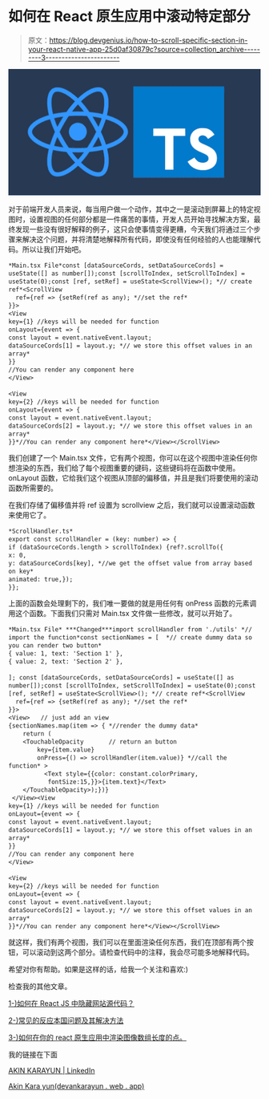 # 如何在 React 原生应用中滚动特定部分

> 原文：<https://blog.devgenius.io/how-to-scroll-specific-section-in-your-react-native-app-25d0af30879c?source=collection_archive---------3----------------------->

![](img/02dd794048f88134054764890c5b1379.png)

对于前端开发人员来说，每当用户做一个动作，其中之一是滚动到屏幕上的特定视图时，设置视图的任何部分都是一件痛苦的事情，开发人员开始寻找解决方案，最终发现一些没有很好解释的例子，这只会使事情变得更糟，今天我们将通过三个步骤来解决这个问题，并将清楚地解释所有代码，即使没有任何经验的人也能理解代码。所以让我们开始吧。

```
*Main.tsx File*const [dataSourceCords, setDataSourceCords] = useState([] as number[]);const [scrollToIndex, setScrollToIndex] = useState(0);const [ref, setRef] = useState<ScrollView>(); *// create ref*<ScrollView
  ref={ref => {setRef(ref as any); *//set the ref*
}}>
<View
key={1} //keys will be needed for function
onLayout={event => {
const layout = event.nativeEvent.layout;
dataSourceCords[1] = layout.y; *// we store this offset values in an array*
}}
//You can render any component here
</View>

<View
key={2} //keys will be needed for function 
onLayout={event => {  
const layout = event.nativeEvent.layout;
dataSourceCords[2] = layout.y; *// we store this offset values in an          array*
}}*//You can render any component here*</View></ScrollView>
```

我们创建了一个 Main.tsx 文件，它有两个视图，你可以在这个视图中渲染任何你想渲染的东西，我们给了每个视图重要的键码，这些键码将在函数中使用。onLayout 函数，它给我们这个视图从顶部的偏移值，并且是我们将要使用的滚动函数所需要的。

在我们存储了偏移值并将 ref 设置为 scrollview 之后，我们就可以设置滚动函数来使用它了。

```
*ScrollHandler.ts*
export const scrollHandler = (key: number) => { 
if (dataSourceCords.length > scrollToIndex) {ref?.scrollTo({
x: 0,
y: dataSourceCords[key], *//we get the offset value from array based on key*
animated: true,});
}};
```

上面的函数会处理剩下的，我们唯一要做的就是用任何有 onPress 函数的元素调用这个函数。下面我们只需对 Main.tsx 文件做一些修改，就可以开始了。

```
*Main.tsx File* ***Changed***import scrollHandler from './utils' *// import the function*const sectionNames = [  *// create dummy data so you can render two button*
{ value: 1, text: 'Section 1' },  
{ value: 2, text: 'Section 2' },

]; const [dataSourceCords, setDataSourceCords] = useState([] as number[]);const [scrollToIndex, setScrollToIndex] = useState(0);const [ref, setRef] = useState<ScrollView>(); *// create ref*<ScrollView
  ref={ref => {setRef(ref as any); *//set the ref*
}}>
<View>   // just add an view 
{sectionNames.map(item => { *//render the dummy data* 
    return (
    <TouchableOpacity       // return an button
        key={item.value}
        onPress={() => scrollHandler(item.value)} *//call the function* >
          <Text style={{color: constant.colorPrimary, 
           fontSize:15,}}>{item.text}</Text>
    </TouchableOpacity>);})}
 </View><View
key={1} //keys will be needed for function
onLayout={event => {
const layout = event.nativeEvent.layout;
dataSourceCords[1] = layout.y; *// we store this offset values in an array*
}}
//You can render any component here
</View>

<View
key={2} //keys will be needed for function 
onLayout={event => {  
const layout = event.nativeEvent.layout;
dataSourceCords[2] = layout.y; *// we store this offset values in an          array*
}}*//You can render any component here*</View></ScrollView>
```

就这样，我们有两个视图，我们可以在里面渲染任何东西，我们在顶部有两个按钮，可以滚动到这两个部分。请检查代码中的注释，我会尽可能多地解释代码。

希望对你有帮助。如果是这样的话，给我一个关注和喜欢:)

检查我的其他文章。

[1-)如何在 React JS 中隐藏网站源代码？](https://medium.com/@akinkarayun/how-to-hide-website-source-code-in-react-js-77164d474324)

[2-)常见的反应本国问题及其解决方法](https://javascript.plainenglish.io/common-react-native-problems-and-solutions-22a1076e4589)

[3-)如何在你的 react 原生应用中渲染图像数组长度的点。](/how-to-render-dots-based-on-that-image-array-length-has-in-your-react-native-app-76dac14763e4)

我的链接在下面

[AKIN KARAYUN | LinkedIn](https://www.linkedin.com/in/akin-karayun-ab3239bb/)

[Akin Kara yun(devankarayun . web . app)](https://devakinkarayun.web.app/)